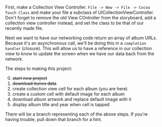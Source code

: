 First, make a Collection View Controller. `File -> New -> File -> Cocoa Touch Class` and make your file a subclass of UICollectionViewController. Don't forget to remove the old View COntroller from the storyboard, add a collection view controller instead, and set the class to be that of our recently made file.

Next we want to have our networking code return an array of album URLs. Because it's an asynchronous call, we'll be doing this in a `completion handler` (closure). This will allow us to have a reference in our collection view to know to update the screen when we have our data back from the network.

The steps to making this project:

0. ~~start new project~~
1. ~~download itunes data~~
2. create collection view cell for each album (you are here)
3. create a custom cell with default image for each album
4. download album artwork and replace default image with it
5. display album title and year when cell is tapped

There will be a branch representing each of the above steps. If you're having trouble, pull down that branch for a hint.
